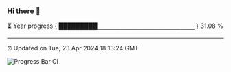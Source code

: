 ### Hi there 👋

⏳ Year progress { █████████▁▁▁▁▁▁▁▁▁▁▁▁▁▁▁▁▁▁▁▁▁ } 31.08 %

---

⏰ Updated on Tue, 23 Apr 2024 18:13:24 GMT

![Progress Bar CI](https://github.com/liununu/liununu/workflows/Progress%20Bar%20CI/badge.svg)
